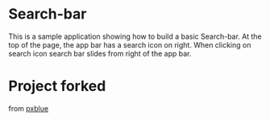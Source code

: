 # Search-bar

This is a sample application showing how to build a basic Search-bar. At the top of the page, the app bar has a search icon on right. When clicking on search icon search bar slides from right of the app bar.

# Project forked

from [pxblue](https://github.com/pxblue)
